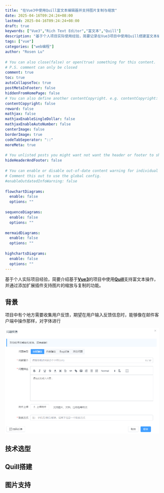 ```yaml
---
title: "在Vue3中使用Quill富文本编辑器并支持图片复制与缩放"
date: 2025-04-16T09:24:24+08:00
lastmod: 2025-04-16T09:24:24+08:00
draft: true
keywords: ["Vue3","Rich Text Editor","富文本","Quill"]
description: "基于个人项目实际使用经验，简要记录在Vue3项目中使用Quill搭建富文本编辑器并实现图片的复制与缩放"
tags: ["vue"]
categories: ["web编程"]
author: "Rosen Lu"

# You can also close(false) or open(true) something for this content.
# P.S. comment can only be closed
comment: true
toc: true
autoCollapseToc: true
postMetaInFooter: false
hiddenFromHomePage: false
# You can also define another contentCopyright. e.g. contentCopyright: "This is another copyright."
contentCopyright: false
reward: false
mathjax: false
mathjaxEnableSingleDollar: false
mathjaxEnableAutoNumber: false
centerImage: false
borderImage: true
codeTabSeperator: "::"
moreMeta: true

# You unlisted posts you might want not want the header or footer to show
hideHeaderAndFooter: false

# You can enable or disable out-of-date content warning for individual post.
# Comment this out to use the global config.
#enableOutdatedInfoWarning: false

flowchartDiagrams:
  enable: false
  options: ""

sequenceDiagrams: 
  enable: false
  options: ""

mermaidDiagrams: 
  enable: false
  options: ""

highchartsDiagrams: 
  enable: false
  options: ""
---
```


基于个人实际项目经验，简要介绍基于[**Vue3**](https://vuejs.org)的项目中使用[**Quill**](https://quilljs.com)支持富文本操作，并通过添加扩展插件支持图片的缩放与复制的功能。

<!--more-->

## 背景

项目中有个地方需要收集用户反馈，期望在用户输入反馈信息时，能够像在邮件客户端中操作那样，对字体进行

![富文本编译器使用示例](/blog_img/web/using-quill-rich-text-editor-in-vue/rich-text-editor-dialog.png "富文本编译器使用示例")

## 技术选型

## Quill搭建

## 图片支持